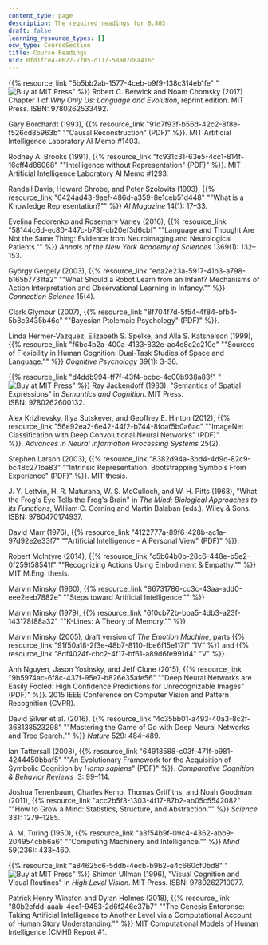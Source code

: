 ```yaml
---
content_type: page
description: The required readings for 6.803.
draft: false
learning_resource_types: []
ocw_type: CourseSection
title: Course Readings
uid: 0fd1fce4-e622-7f05-d117-58a07d8a416c
---
```

{{% resource_link "5b5bb2ab-1577-4ceb-b9f9-138c314eb1fe" "![Buy at MIT Press](/images/mp_logo.gif)" %}} Robert C. Berwick and Noam Chomsky (2017) Chapter 1 of *Why Only Us: Language and Evolution*, reprint edition. MIT Press. ISBN: 9780262533492.

Gary Borchardt (1993), {{% resource_link "91d7f93f-b56d-42c2-8f8e-f526cd85963b" "\"Causal Reconstruction\" (PDF)" %}}. MIT Artificial Intelligence Laboratory AI Memo #1403.

Rodney A. Brooks (1991), {{% resource_link "fc931c31-63e5-4cc1-814f-16cff4d86068" "\"Intelligence without Representation\" (PDF)" %}}. MIT Artificial Intelligence Laboratory AI Memo #1293.

Randall Davis, Howard Shrobe, and Peter Szolovits (1993), {{% resource_link "6424ad43-9aef-486d-a359-8e1ceb51d448" "\"What is a Knowledge Representation?\"" %}} *AI Magazine* 14(1): 17–33.

Evelina Fedorenko and Rosemary Varley (2016), {{% resource_link "58144c6d-ec80-447c-b73f-cb20ef3d6cbf" "\"Language and Thought Are Not the Same Thing: Evidence from Neuroimaging and Neurological Patients.\"" %}} *Annals of the New York Academy of Sciences* 1369(1): 132–153.

György Gergely (2003), {{% resource_link "eda2e23a-5917-41b3-a798-b165b7731fa2" "\"What Should a Robot Learn from an Infant? Mechanisms of Action Interpretation and Observational Learning in Infancy.\"" %}} *Connection Science* 15(4). 

Clark Glymour (2007), {{% resource_link "8f704f7d-5f54-4f84-bfb4-5b8c3435b46c" "\"Bayesian Ptolemaic Psychology\" (PDF)" %}}.

Linda Hermer-Vazquez, Elizabeth S. Spelke, and Alla S. Katsnelson (1999), {{% resource_link "f6bc4b2a-400a-4133-832e-ac4e8c2c210e" "\"Sources of Flexibility in Human Cognition: Dual-Task Studies of Space and Language.\"" %}} *Cognitive Psychology* 39(1): 3–36.

{{% resource_link "d4ddb994-ff7f-43f4-bcbc-4c00b938a83f" "![Buy at MIT Press](/images/mp_logo.gif)" %}} Ray Jackendoff (1983), "Semantics of Spatial Expressions" in *Semantics and Cognition*. MIT Press. ISBN: 9780262600132.

Alex Krizhevsky, Illya Sutskever, and Geoffrey E. Hinton (2012), {{% resource_link "56e92ea2-6e42-44f2-b744-8fdaf5b0a6ac" "\"ImageNet Classification with Deep Convolutional Neural Networks\" (PDF)" %}}. *Advances in Neural Information Processing Systems* 25(2).

Stephen Larson (2003), {{% resource_link "8382d94a-3bd4-4d9c-82c9-bc48c271ba83" "\"Intrinsic Representation: Bootstrapping Symbols From Experience\" (PDF)" %}}. MIT thesis.

J. Y. Lettvin, H. R. Maturana, W. S. McCulloch, and W. H. Pitts (1968), "What the Frog's Eye Tells the Frog's Brain" in *The Mind: Biological Approaches to its Functions*, William C. Corning and Martin Balaban (eds.). Wiley & Sons. ISBN: 9780470174937.

David Marr (1976), {{% resource_link "4122777a-89f6-428b-ac1a-97d92e2e33f7" "\"Artificial Intelligence - A Personal View\" (PDF)" %}}.

Robert McIntyre (2014), {{% resource_link "c5b64b0b-28c6-448e-b5e2-0f259f58541f" "\"Recognizing Actions Using Embodiment & Empathy.\"" %}} MIT M.Eng. thesis.

Marvin Minsky (1960), {{% resource_link "86731786-cc3c-43aa-add0-eee2eeb7882e" "\"Steps toward Artificial Intelligence.\"" %}} 

Marvin Minsky (1979), {{% resource_link "6f0cb72b-bba5-4db3-a23f-143178f88a32" "\"K-Lines: A Theory of Memory.\"" %}}

Marvin Minsky (2005), draft version of *The Emotion Machine*, parts {{% resource_link "91f50a18-2f3e-48b7-8110-fbe6f15e117f" "IV" %}} and {{% resource_link "8df4024f-cbc2-4f17-bf61-a89d6fe991d4" "V" %}}.

Anh Nguyen, Jason Yosinsky, and Jeff Clune (2015), {{% resource_link "9b5974ac-6f8c-437f-95e7-b826e35afe56" "\"Deep Neural Networks are Easily Fooled: High Confidence Predictions for Unrecognizable Images\" (PDF)" %}}. 2015 IEEE Conference on Computer Vision and Pattern Recognition (CVPR).

David Silver et al. (2016), {{% resource_link "4c35bb01-a493-40a3-8c2f-368138523298" "\"Mastering the Game of Go with Deep Neural Networks and Tree Search.\"" %}} *Nature* 529: 484–489.

Ian Tattersall (2008), {{% resource_link "64918588-c03f-471f-b981-4244450bbaf5" "\"An Evolutionary Framework for the Acquisition of Symbolic Cognition by *Homo sapiens*\" (PDF)" %}}. *Comparative Cognition & Behavior Reviews*  3: 99–114.

Joshua Tenenbaum, Charles Kemp, Thomas Griffiths, and Noah Goodman (2011), {{% resource_link "acc2b5f3-1303-4f17-87b2-ab05c5542082" "\"How to Grow a Mind: Statistics, Structure, and Abstraction.\"" %}} *Science* 331: 1279–1285.

A. M. Turing (1950), {{% resource_link "a3f54b9f-09c4-4362-abb9-204954cbb6a6" "\"Computing Machinery and Intelligence.\"" %}} *Mind* 59(236): 433–460.

{{% resource_link "a84625c6-5ddb-4ecb-b9b2-e4c660cf0bd8" "![Buy at MIT Press](/images/mp_logo.gif)" %}} Shimon Ullman (1996), "Visual Cognition and Visual Routines" in *High Level Vision*. MIT Press. ISBN: 9780262710077.

Patrick Henry Winston and Dylan Holmes (2018), {{% resource_link "80b2efdd-aaab-4ec1-9453-2d6f246e37b7" "\"The Genesis Enterprise: Taking Artificial Intelligence to Another Level via a Computational Account of Human Story Understanding.\"" %}} MIT Computational Models of Human Intelligence (CMHI) Report #1.